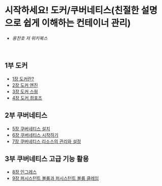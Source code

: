 # 시작하세요! 도커/쿠버네티스(친절한 설명으로 쉽게 이해하는 컨테이너 관리)
- *용찬호 저 위키북스*

<br>

## 1부 도커

- [1장 도커란?](ch01.md)
- [2장 도커 엔진](ch02.md)
- [3장 도커 스웜](ch03.md)
- [4장 도커 컴포즈](ch04.md)

## 2부 쿠버네티스

- [5장 쿠버네티스 설치](ch05.md)
- [6장 쿠버네티스 시작하기](ch06.md)
- [7장 쿠버네티스 리소스의 관리와 설정](ch07.md)

## 3부 쿠버네티스 고급 기능 활용

- [8장 인그레스](ch08.md)
- [9장 퍼시스턴트 볼륨과 퍼시스턴트 볼륨 클레임](ch09.md)